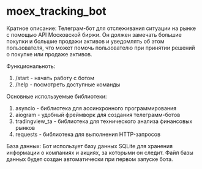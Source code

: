 # moex_tracking_bot

Кратное описание:
Телеграм-бот для отслеживания ситуации на рынке с помощью API Московской биржи. 
Он должен замечать большие покупки и большие продажи активов и уведомлять об этом пользователя, 
что может помочь пользователю при принятии решений о покупке или продаже активов.

Функциональноть: 
1. /start - начать работу с ботом 
2. /help - посмотреть доступные команды

Основные используемые библиотеки:
1. asyncio - библиотека для ассинхронного программирования
2. aiogram - удобный фреймворк для создания телеграмм-ботов
3. tradingview_ta - библиотека для технического анализа финансовых рынков
4. requests - библиотека для выполнения HTTP-запросов

База данных:
Бот использует базу данных SQLite для хранения информации о компаниях и акциях, за которыми он следит.
Файл базы данных будет создан автоматически при первом запуске бота.
